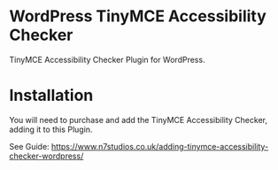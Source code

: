 # WordPress TinyMCE Accessibility Checker
TinyMCE Accessibility Checker Plugin for WordPress.  

# Installation
You will need to purchase and add the TinyMCE Accessibility Checker, adding it to this Plugin.

See Guide: 
https://www.n7studios.co.uk/adding-tinymce-accessibility-checker-wordpress/